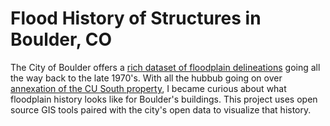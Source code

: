 # Flood History of Structures in Boulder, CO
The City of Boulder offers a [rich dataset of floodplain delineations](https://open-data.bouldercolorado.gov/datasets/bfc343d63cf54831810b983b36ce6872_5/about) going all the way back to the late 1970's. With all the hubbub going on over [annexation of the CU South property](https://www.boulderweekly.com/news/the-controversy-surrounding-cu-south-explained/), I became curious about what floodplain history looks like for Boulder's buildings. This project uses open source GIS tools paired with the city's open data to visualize that history.